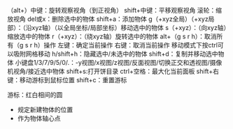 （alt+）中键：旋转观察视角（到正视角）
shift+中键：平移观察视角
滚轮：缩放视角
del或x：删除选中的物体
shift+a：添加物体
g（+xyz全局）（+xyz局部）：（沿xyz轴）（以全局坐标/局部坐标）移动选中的物体
s（+xyz）：（向xyz轴）缩放选中的物体
r（+xyz）：（绕xyz轴）旋转选中的物体
alt+（g s r h）：取消所有（g s r h）操作
左键：确定当前操作
右键：取消当前操作
移动模式下按ctrl可以吸附网格移动
h/shift+h：隐藏选中/未选中的物体
shift+d：复制并移动选中物体
小键盘1/3/7/9/5/0/.：-y视图/x视图/z视图/反面视图/切换正交和透视图/摄像机视角/接近选中物体
shift+s:打开饼目录
ctrl+空格：最大化当前面板
shift+右键：移动游标到鼠标位置
shift+c：重置游标

游标：红白相间的圆
- 规定新建物体的位置
- 作为物体轴心点